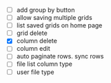 - [ ] add group by button
- [ ] allow saving multiple grids
- [ ] list saved grids on home page
- [ ] grid delete
- [x] column delete
- [ ] column edit
- [ ] auto paginate rows. sync rows
- [ ] file list column type
- [ ] user file type